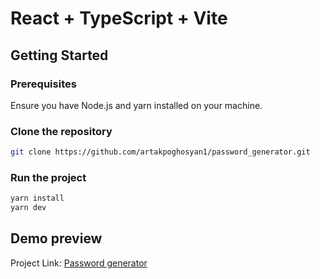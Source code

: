 # React + TypeScript + Vite

## Getting Started

### Prerequisites

Ensure you have Node.js and yarn installed on your machine.

### Clone the repository

```bash
git clone https://github.com/artakpoghosyan1/password_generator.git
```

### Run the project

```bash
yarn install
yarn dev
```

## Demo preview
Project Link: [Password generator](https://artakpoghosyan1.github.io/password_generator/)

